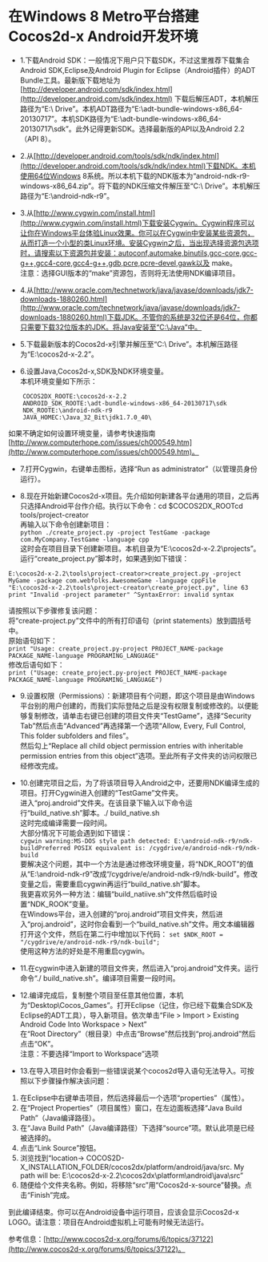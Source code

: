 # 在Windows 8 Metro平台搭建Cocos2d-x Android开发环境

- 1.下载Android SDK：一般情况下用户只下载SDK，不过这里推荐下载集合Android SDK,Eclipse及Android Plugin for Eclipse（Android插件）的ADT Bundle工具。最新版下载地址为
[http://developer.android.com/sdk/index.html](http://developer.android.com/sdk/index.html)
下载后解压ADT，本机解压路径为“E:\ Drive”。本机ADT路径为“E:\adt-bundle-windows-x86_64-20130717”。本机SDK路径为“E:\adt-bundle-windows-x86_64-20130717\sdk”。此外记得更新SDK。选择最新版的API以及Android 2.2（API 8）。

- 2.从[http://developer.android.com/tools/sdk/ndk/index.html](http://developer.android.com/tools/sdk/ndk/index.html)下载NDK。本机使用64位Windows 8系统。所以本机下载的NDK版本为“android-ndk-r9-windows-x86_64.zip”。将下载的NDK压缩文件解压至“C:\ Drive”。本机解压路径为“E:\android-ndk-r9”。

- 3.从[http://www.cygwin.com/install.html](http://www.cygwin.com/install.html)下载安装Cygwin。Cygwin程序可以让你在Windows平台体验Linux效果。你可以在Cygwin中安装某些资源包，从而打造一个小型的类Linux环境。安装Cygwin之后，当出现选择资源包选项时，请搜索以下资源包并安装：autoconf,automake,binutils,gcc-core,gcc-g++,gcc4-core,gcc4-g++,gdb,pcre,pcre-devel,gawk以及 make。           
注意：选择GUI版本的“make”资源包，否则将无法使用NDK编译项目。

- 4.从[http://www.oracle.com/technetwork/java/javase/downloads/jdk7-downloads-1880260.html](http://www.oracle.com/technetwork/java/javase/downloads/jdk7-downloads-1880260.html)下载JDK。不管你的系统是32位还是64位，你都只需要下载32位版本的JDK。将Java安装至“C:\Java”中。


- 5.下载最新版本的Cocos2d-x引擎并解压至“C:\ Drive”。本机解压路径为“E:\cocos2d-x-2.2”。

- 6.设置Java,Cocos2d-x,SDK及NDK环境变量。          
本机环境变量如下所示：
```
	COCOS2DX_ROOTE:\cocos2d-x-2.2
	ANDROID_SDK_ROOTE:\adt-bundle-windows-x86_64-20130717\sdk
	NDK_ROOTE:\android-ndk-r9
	JAVA_HOMEC:\Java_32_Bit\jdk1.7.0_40\
```       
如果不确定如何设置环境变量，请参考快速指南[http://www.computerhope.com/issues/ch000549.htm](http://www.computerhope.com/issues/ch000549.htm)。

- 7.打开Cygwin，右键单击图标，选择“Run as administrator”（以管理员身份运行）。

- 8.现在开始新建Cocos2d-x项目。先介绍如何新建各平台通用的项目，之后再只选择Android平台作介绍。执行以下命令：cd $COCOS2DX_ROOTcd tools/project-creator       
再输入以下命令创建新项目：       
`python ./create_project.py -project TestGame -package com.MyCompany.TestGame -language cpp`     
这时会在项目目录下创建新项目。本机目录为“E:\cocos2d-x-2.2\projects”。      
运行“create_project.py”脚本时，如果遇到如下错误：          
```
E:\cocos2d-x-2.2\tools\project-creator>create_project.py -project MyGame -package com.webfolks.AwesomeGame -language cppFile 
"E:\cocos2d-x-2.2\tools\project-creator\create_project.py", line 63
print "Invalid -project parameter" ^SyntaxError: invalid syntax
```        
请按照以下步骤修复该问题：          
将“create-project.py”文件中的所有打印语句（print statements）放到圆括号中。          
原始语句如下：         
`print "Usage: create_project.py-project PROJECT_NAME-package PACKAGE_NAME-language PROGRAMING_LANGUAGE"`     
修改后语句如下：     
`print ("Usage: create_project.py-project PROJECT_NAME-package PACKAGE_NAME-language PROGRAMING_LANGUAGE")`         

- 9.设置权限（Permissions）：新建项目有个问题，即这个项目是由Windows平台别的用户创建的，而我们实际登陆之后是没有权限复制或修改的。以便能够复制修改，请单击右键已创建的项目文件夹“TestGame”，选择“Security Tab”然后点击“Advanced”再选择第一个选项“Allow, Every, Full Control, This folder subfolders and files”。      
然后勾上“Replace all child object permission entries with inheritable permission entries from this object”选项。至此所有子文件夹的访问权限已经修改完成。

- 10.创建完项目之后，为了将该项目导入Android之中，还要用NDK编译生成的项目。打开Cygwin进入创建的“TestGame”文件夹。           
进入“proj.android”文件夹。在该目录下输入以下命令运行“build_native.sh”脚本。./ build_native.sh        
这时完成编译需要一段时间。       
大部分情况下可能会遇到如下错误：      
`cygwin warning:MS-DOS style path detected: E:\android-ndk-r9/ndk-buildPreferred POSIX equivalent is: /cygdrive/e/android-ndk-r9/ndk-build`     
要解决这个问题，其中一个方法是通过修改环境变量，将“NDK_ROOT”的值从“E:\android-ndk-r9”改成“/cygdrive/e/android-ndk-r9/ndk-build”。修改变量之后，需要重启cygwin再运行“build_native.sh”脚本。      
我更喜欢另外一种方法：编辑“build_natiive.sh”文件然后临时设置“NDK_ROOK”变量。       
在Windows平台，进入创建的“proj.android”项目文件夹，然后进入“proj.android”，这时你会看到一个“build_native.sh”文件。用文本编辑器打开这个文件，然后在第二行中增加以下代码：
`set $NDK_ROOT = "/cygdrive/e/android-ndk-r9/ndk-build";`       
使用这种方法的好处是不用重启cygwin。

- 11.在cygwin中进入新建的项目文件夹，然后进入“proj.android”文件夹。运行命令“./ build_native.sh”。编译项目需要一段时间。

- 12.编译完成后，复制整个项目至任意其他位置，本机为“Desktop\Cocos_Games”。打开Eclipse（记住，你已经下载集合SDK及Eclipse的ADT工具），导入新项目。依次单击“File > Import > Existing Android Code Into Workspace > Next”           
在“Root Directory”（根目录）中点击“Browse”然后找到“proj.android”然后点击“OK”。     
注意：不要选择“Import to Workspace”选项 

- 13.在导入项目时你会看到一些错误说某个cocos2d导入语句无法导入。可按照以下步骤操作解决该问题：      
 
>
1. 在Eclipse中右键单击项目，然后选择最后一个选项“properties”（属性）。 
2. 在“Project Properties”（项目属性）窗口，在左边面板选择“Java Build Path”（Java编译路径）。
3. 在“Java Build Path”（Java编译路径）下选择“source”项。默认此项是已经被选择的。
4. 点击“Link Source”按钮。
5. 浏览找到“location-> COCOS2D-X_INSTALLATION_FOLDER/cocos2dx/platform/android/java/src. My path will be: E:\cocos2d-x-2.2\cocos2dx\platform\android\java\src”
6. 随便给个文件夹名称。例如，将移除“src”用“Cocos2d-x-source”替换。点击“Finish”完成。

到此编译结束。你可以在Android设备中运行项目，应该会显示Cocos2d-x LOGO。请注意：项目在Android虚拟机上可能有时候无法运行。

参考信息：[http://www.cocos2d-x.org/forums/6/topics/37122](http://www.cocos2d-x.org/forums/6/topics/37122)。